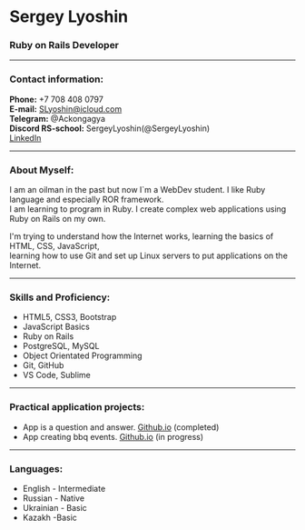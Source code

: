 # Sergey Lyoshin
### Ruby on Rails Developer

---

### Contact information:


**Phone:** +7 708 408 0797<br>
**E-mail:** SLyoshin@icloud.com<br>
**Telegram:** @Ackongagya<br>
**Discord RS-school:** SergeyLyoshin(@SergeyLyoshin)<br>
[LinkedIn](https://www.linkedin.com/in/sergey-lyoshin-57317754/)

---

### About Myself:

I am an oilman in the past but now I`m a WebDev student. I like Ruby language and especially ROR framework.<br>
I am learning to program in Ruby. I create complex web applications using Ruby on Rails on my own.<br>

I'm trying to understand how the Internet works, learning the basics of HTML, CSS, JavaScript,<br>
learning how to use Git and set up Linux servers to put applications on the Internet.<br>

---

### Skills and Proficiency:

- HTML5, CSS3, Bootstrap
- JavaScript Basics
- Ruby on Rails
- PostgreSQL, MySQL
- Object Orientated Programming
- Git, GitHub
- VS Code, Sublime

---

### Practical application projects:

- App is a question and answer. [Github.io](https://github.com/SergeyLyoshin/askme) (completed)<br>
- App creating bbq events. [Github.io](https://github.com/SergeyLyoshin/BBQ) (in progress)

---

### Languages:

- English - Intermediate
- Russian - Native
- Ukrainian - Basic
- Kazakh -Basic